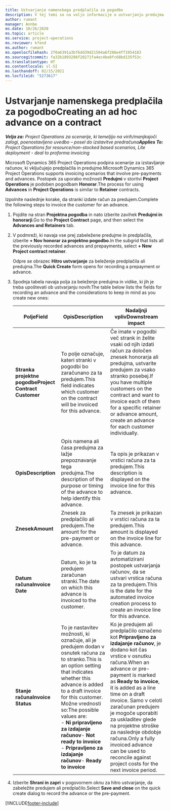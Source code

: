 ```yaml
---
title: Ustvarjanje namenskega predplačila za pogodbo
description: V tej temi so na voljo informacije o ustvarjanju predujma za pogodbo, kot je potrebno.
author: rumant
manager: Annbe
ms.date: 10/26/2020
ms.topic: article
ms.service: project-operations
ms.reviewer: kfend
ms.author: rumant
ms.openlocfilehash: 2f0a6391a3bf6dd39d21504a6f286e4ff1954183
ms.sourcegitcommit: fa32b1893286f20271fa4ec4be8fc68bd135f53c
ms.translationtype: HT
ms.contentlocale: sl-SI
ms.lasthandoff: 02/15/2021
ms.locfileid: "5273617"
---
```

# <a name="creating-an-ad-hoc-advance-on-a-contract"></a><span data-ttu-id="6e0c6-103">Ustvarjanje namenskega predplačila za pogodbo</span><span class="sxs-lookup"><span data-stu-id="6e0c6-103">Creating an ad hoc advance on a contract</span></span>

<span data-ttu-id="6e0c6-104">_**Velja za:** Project Operations za scenarije, ki temeljijo na virih/manjkajoči zalogi, poenostavljeno uvedbo – posel do izstavitve predračuna_</span><span class="sxs-lookup"><span data-stu-id="6e0c6-104">_**Applies To:** Project Operations for resource/non-stocked based scenarios, Lite deployment - deal to proforma invoicing_</span></span>

<span data-ttu-id="6e0c6-105">Microsoft Dynamics 365 Project Operations podpira scenarije za izstavljanje računov, ki vključujejo predplačila in predujme.</span><span class="sxs-lookup"><span data-stu-id="6e0c6-105">Microsoft Dynamics 365 Project Operations supports invoicing scenarios that involve pre-payments and advances.</span></span> <span data-ttu-id="6e0c6-106">Postopek za uporabo možnosti **Predujmi** v storitvi **Project Operations** je podoben pogodbam **Honorar**.</span><span class="sxs-lookup"><span data-stu-id="6e0c6-106">The process for using **Advances** in **Project Operations** is similar to **Retainer** contracts.</span></span> 

<span data-ttu-id="6e0c6-107">Izpolnite naslednje korake, da stranki izdate račun za predujem.</span><span class="sxs-lookup"><span data-stu-id="6e0c6-107">Complete the following steps to invoice the customer for an advance.</span></span>

1. <span data-ttu-id="6e0c6-108">Pojdite na stran **Projektna pogodba** in nato izberite zavihek **Predujmi in honorarji**.</span><span class="sxs-lookup"><span data-stu-id="6e0c6-108">Go to the **Project Contract** page, and then select the **Advances and Retainers** tab.</span></span>
2. <span data-ttu-id="6e0c6-109">V podmreži, ki navaja vse prej zabeležene predujme in predplačila, izberite **+ Nov honorar za projektno pogodbo**.</span><span class="sxs-lookup"><span data-stu-id="6e0c6-109">In the subgrid that lists all the previously recorded advances and prepayments, select **+ New Project contract retainer**.</span></span> 

    <span data-ttu-id="6e0c6-110">Odpre se obrazec **Hitro ustvarjanje** za beleženje predplačila ali predujma.</span><span class="sxs-lookup"><span data-stu-id="6e0c6-110">The **Quick Create** form opens for recording a prepayment or advance.</span></span>
    
3. <span data-ttu-id="6e0c6-111">Spodnja tabela navaja polja za beleženje predujma in vidike, ki jih je treba upoštevati ob ustvarjanju novih:</span><span class="sxs-lookup"><span data-stu-id="6e0c6-111">The table below lists the fields for recording an advance and the considerations to keep in mind as you create new ones:</span></span>

    | <span data-ttu-id="6e0c6-112">Polje</span><span class="sxs-lookup"><span data-stu-id="6e0c6-112">Field</span></span> | <span data-ttu-id="6e0c6-113">Opis</span><span class="sxs-lookup"><span data-stu-id="6e0c6-113">Description</span></span> | <span data-ttu-id="6e0c6-114">Nadaljnji vpliv</span><span class="sxs-lookup"><span data-stu-id="6e0c6-114">Downstream impact</span></span> |
    | --- | --- | --- |
    | <span data-ttu-id="6e0c6-115">**Stranka projektne pogodbe**</span><span class="sxs-lookup"><span data-stu-id="6e0c6-115">**Project Contract Customer**</span></span> | <span data-ttu-id="6e0c6-116">To polje označuje, kateri stranki v pogodbi bo zaračunano za ta predujem.</span><span class="sxs-lookup"><span data-stu-id="6e0c6-116">This field indicates which customer on the contract will be invoiced for this advance.</span></span> | <span data-ttu-id="6e0c6-117">Če imate v pogodbi več strank in želite vsaki od njih izdati račun za določen znesek honorarja ali predujma, ustvarite predujem za vsako stranko posebej.</span><span class="sxs-lookup"><span data-stu-id="6e0c6-117">If you have multiple customers on the contract and want to invoice each of them for a specific retainer or advance amount, create an advance for each customer individually.</span></span> |
    | <span data-ttu-id="6e0c6-118">**Opis**</span><span class="sxs-lookup"><span data-stu-id="6e0c6-118">**Description**</span></span> | <span data-ttu-id="6e0c6-119">Opis namena ali časa predujma za lažje prepoznavanje tega predujma.</span><span class="sxs-lookup"><span data-stu-id="6e0c6-119">The description of the purpose or timing of the advance to help identify this advance.</span></span> | <span data-ttu-id="6e0c6-120">Ta opis je prikazan v vrstici računa za ta predujem.</span><span class="sxs-lookup"><span data-stu-id="6e0c6-120">This description is displayed on the invoice line for this advance.</span></span> |
    | <span data-ttu-id="6e0c6-121">**Znesek**</span><span class="sxs-lookup"><span data-stu-id="6e0c6-121">**Amount**</span></span> | <span data-ttu-id="6e0c6-122">Znesek za predplačilo ali predujem.</span><span class="sxs-lookup"><span data-stu-id="6e0c6-122">The amount for the pre-payment or advance.</span></span> | <span data-ttu-id="6e0c6-123">Ta znesek je prikazan v vrstici računa za ta predujem.</span><span class="sxs-lookup"><span data-stu-id="6e0c6-123">This amount is displayed on the invoice line for this advance.</span></span> |
    | <span data-ttu-id="6e0c6-124">**Datum računa**</span><span class="sxs-lookup"><span data-stu-id="6e0c6-124">**Invoice Date**</span></span> | <span data-ttu-id="6e0c6-125">Datum, ko je ta predujem zaračunan stranki.</span><span class="sxs-lookup"><span data-stu-id="6e0c6-125">The date on which this advance is invoiced to the customer.</span></span> | <span data-ttu-id="6e0c6-126">To je datum za avtomatizirani postopek ustvarjanja računov, da se ustvari vrstica računa za ta predujem.</span><span class="sxs-lookup"><span data-stu-id="6e0c6-126">This is the date for the automated invoice creation process to create an invoice line for this advance.</span></span> |
    | <span data-ttu-id="6e0c6-127">**Stanje računa**</span><span class="sxs-lookup"><span data-stu-id="6e0c6-127">**Invoice Status**</span></span> | <span data-ttu-id="6e0c6-128">To je nastavitev možnosti, ki označuje, ali je predujem dodan v osnutek računa za to stranko.</span><span class="sxs-lookup"><span data-stu-id="6e0c6-128">This is an option setting that indicates whether this advance is added to a draft invoice for this customer.</span></span> <span data-ttu-id="6e0c6-129">Možne vrednosti so:</span><span class="sxs-lookup"><span data-stu-id="6e0c6-129">The possible values are:</span></span></br><span data-ttu-id="6e0c6-130">- **Ni pripravljeno za izdajanje računov**</span><span class="sxs-lookup"><span data-stu-id="6e0c6-130">- **Not ready to invoice**</span></span></br><span data-ttu-id="6e0c6-131">- **Pripravljeno za izdajanje računov**</span><span class="sxs-lookup"><span data-stu-id="6e0c6-131">- **Ready to invoice**</span></span> | <span data-ttu-id="6e0c6-132">Ko je predujem ali predplačilo označeno kot **Pripravljeno za izdajanje računov**, je dodano kot čas vrstice v osnutku računa.</span><span class="sxs-lookup"><span data-stu-id="6e0c6-132">When an advance or pre-payment is marked as **Ready to invoice**, it is added as a line time on a draft invoice.</span></span> <span data-ttu-id="6e0c6-133">Samo v celoti zaračunan predujem je mogoče uporabiti za uskladitev glede na projektne stroške za naslednje obdobje računa.</span><span class="sxs-lookup"><span data-stu-id="6e0c6-133">Only a fully invoiced advance can be used to reconcile against project costs for the next invoice period.</span></span> |

4. <span data-ttu-id="6e0c6-134">Izberite **Shrani in zapri** v pogovornem oknu za hitro ustvarjanje, da zabeležite predujem ali predplačilo.</span><span class="sxs-lookup"><span data-stu-id="6e0c6-134">Select **Save and close** on the quick create dialog to record the advance or the pre-payment.</span></span>


[!INCLUDE[footer-include](../../includes/footer-banner.md)]